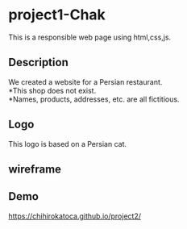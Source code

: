 # project1-Chak
This is a responsible web page using html,css,js.

## Description

We created a website for a Persian restaurant. </br>
*This shop does not exist.</br>
*Names, products, addresses, etc. are all fictitious.

## Logo
This logo is based on a Persian cat.

## wireframe

## Demo
https://chihirokatoca.github.io/project2/




